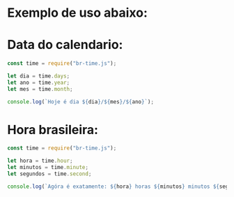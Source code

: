 # Exemplo de uso abaixo:
# Data do calendario:
```js
const time = require("br-time.js");

let dia = time.days;
let ano = time.year;
let mes = time.month;

console.log(`Hoje é dia ${dia}/${mes}/${ano}`);
```

# Hora brasileira:

```js
const time = require("br-time.js");

let hora = time.hour;
let minutos = time.minute;
let segundos = time.second;

console.log(`Agóra é exatamente: ${hora} horas ${minutos} minutos ${segundos} seegundos.`);
```
